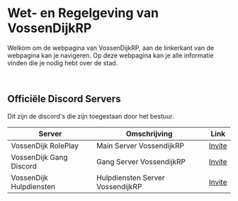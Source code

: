 <h1>Wet- en Regelgeving van VossenDijkRP</h1>

<p>
  Welkom om de webpagina van VossenDijkRP, aan de linkerkant van de webpagina kan je navigeren.
  Op deze webpagina kan je alle informatie vinden die je nodig hebt over de stad.
<p>
  <br>
<h2>Officiële Discord Servers</h2>
<p>
  Dit zijn de discord's die zijn toegestaan door het bestuur.
</p>
 <table>
   <thead>
     <tr>
        <th>Server</th>
        <th>Omschrijving</th>
        <th align="center">
        Link</th>
     </tr>
   <thead>
     <tbody>
       <tr>
         <td>VossenDijk RolePlay</td>
         <td>Main Server VossendijkRP</td>
         <td align="center">
           <a href="https://discord.gg/wdrsgFp2nB">Invite</a>
         </td>
       </tr>
       <tr>
         <td>VossenDijk Gang Discord</td>
         <td>Gang Server VossendijkRP</td>
         <td align="center">
           <a href="https://discord.gg/W6z8d6aHFY">Invite</a>
         </td>
       </tr>
       <tr>
         <td>VossenDijk Hulpdiensten</td>
         <td>Hulpdiensten Server VossendijkRP</td>
         <td align="center">
           <a href="https://discord.gg/VHg4Bnk5av">Invite</a>
         </td>
       </tr>
  </table>
     
